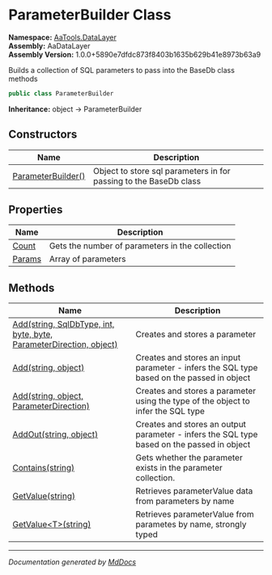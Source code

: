 ﻿<!--  
  <auto-generated>   
    The contents of this file were generated by a tool.  
    Changes to this file may be list if the file is regenerated  
  </auto-generated>   
-->

# ParameterBuilder Class

**Namespace:** [AaTools.DataLayer](../index.md)  
**Assembly:** AaDataLayer  
**Assembly Version:** 1.0.0+5890e7dfdc873f8403b1635b629b41e8973b63a9

Builds a collection of SQL parameters to pass into the BaseDb class methods

```csharp
public class ParameterBuilder
```

**Inheritance:** object → ParameterBuilder

## Constructors

| Name                                        | Description                                                       |
| ------------------------------------------- | ----------------------------------------------------------------- |
| [ParameterBuilder()](constructors/index.md) | Object to store sql parameters in for passing to the BaseDb class |

## Properties

| Name                           | Description                                     |
| ------------------------------ | ----------------------------------------------- |
| [Count](properties/Count.md)   | Gets the number of parameters in the collection |
| [Params](properties/Params.md) | Array of parameters                             |

## Methods

| Name                                                                                                                                              | Description                                                                                 |
| ------------------------------------------------------------------------------------------------------------------------------------------------- | ------------------------------------------------------------------------------------------- |
| [Add(string, SqlDbType, int, byte, byte, ParameterDirection, object)](methods/Add.md#addstring-sqldbtype-int-byte-byte-parameterdirection-object) | Creates and stores a parameter                                                              |
| [Add(string, object)](methods/Add.md#addstring-object)                                                                                            | Creates and stores an input parameter \- infers the SQL type based on the passed in object  |
| [Add(string, object, ParameterDirection)](methods/Add.md#addstring-object-parameterdirection)                                                     | Creates and stores a parameter using the type of the object to infer the SQL type           |
| [AddOut(string, object)](methods/AddOut.md)                                                                                                       | Creates and stores an output parameter \- infers the SQL type based on the passed in object |
| [Contains(string)](methods/Contains.md)                                                                                                           | Gets whether the parameter exists in the parameter collection.                              |
| [GetValue(string)](methods/GetValue.md#getvaluestring)                                                                                            | Retrieves parameterValue data from parameters by name                                       |
| [GetValue\<T\>(string)](methods/GetValue.md#getvaluetstring)                                                                                      | Retrieves parameterValue from parametes by name, strongly typed                             |

___

*Documentation generated by [MdDocs](https://github.com/ap0llo/mddocs)*
